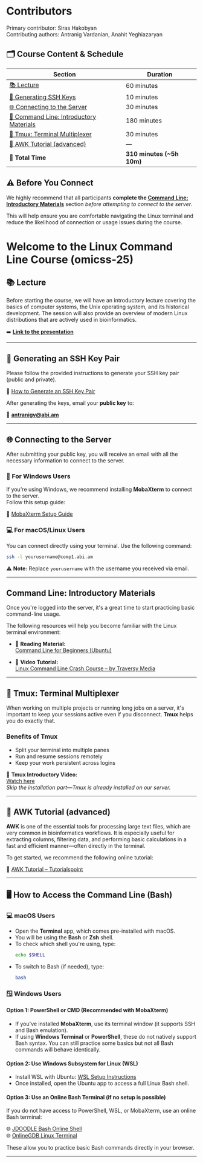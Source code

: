 # Contributors
Primary contributor: Siras Hakobyan  
Contributing authors: Antranig Vardanian, Anahit Yeghiazaryan

## 🗂️ Course Content & Schedule

| Section                                | Duration     |
|----------------------------------------|--------------|
| [📚 Lecture](#-lecture)                | 60 minutes   |
| [🔐 Generating SSH Keys](#-generating-an-ssh-key-pair) | 10 minutes   |
| [🌐 Connecting to the Server](#-connecting-to-the-server) | 30 minutes   |
| [🧪 Command Line: Introductory Materials](#-command-line-introductory-materials) | 180 minutes  |
| [🧰 Tmux: Terminal Multiplexer](#-tmux-terminal-multiplexer) | 30 minutes   |
| [🧮 AWK Tutorial (advanced)](#-awk-tutorial)      | — |
| **🧮 Total Time**                      | **310 minutes (~5h 10m)** |

## ⚠️ Before You Connect

We highly recommend that all participants **complete the [Command Line: Introductory Materials](#-command-line-introductory-materials)** section *before attempting to connect to the server*. 

This will help ensure you are comfortable navigating the Linux terminal and reduce the likelihood of connection or usage issues during the course.

# Welcome to the Linux Command Line Course (omicss-25)

## 📚 Lecture

Before starting the course, we will have an introductory lecture covering the basics of computer systems, the Unix operating system, and its historical development. The session will also provide an overview of modern Linux distributions that are actively used in bioinformatics.

➡️ **[Link to the presentation]()**

---

## 🔐 Generating an SSH Key Pair

Please follow the provided instructions to generate your SSH key pair (public and private).

🔗 [How to Generate an SSH Key Pair](https://github.com/abi-am/it-resources/blob/main/access-to-server/howto.md)

After generating the keys, email your **public key** to:

📧 **antranigv@abi.am**

---

## 🌐 Connecting to the Server

After submitting your public key, you will receive an email with all the necessary information to connect to the server.

### 🔧 For Windows Users

If you're using Windows, we recommend installing **MobaXterm** to connect to the server.  
Follow this setup guide:

🔗 [MobaXterm Setup Guide](https://github.com/abi-am/it-resources/blob/main/access-to-server/windows-users.md)

### 💻 For macOS/Linux Users

You can connect directly using your terminal. Use the following command:

```bash
ssh -l yourusername@comp1.abi.am
```
⚠️ **Note:** Replace `yourusername` with the username you received via email.

---

## Command Line: Introductory Materials

Once you're logged into the server, it's a great time to start practicing basic command-line usage.

The following resources will help you become familiar with the Linux terminal environment:

- 📖 **Reading Material:**  
  [Command Line for Beginners (Ubuntu)](https://ubuntu.com/tutorials/command-line-for-beginners#1-overview)

- 🎥 **Video Tutorial:**  
  [Linux Command Line Crash Course – by Traversy Media](https://youtu.be/oxuRxtrO2Ag?si=Kdp28s4ho4GYLCnI)

---

## 🧰 Tmux: Terminal Multiplexer

When working on multiple projects or running long jobs on a server, it's important to keep your sessions active even if you disconnect. **Tmux** helps you do exactly that.

### Benefits of Tmux

- Split your terminal into multiple panes  
- Run and resume sessions remotely  
- Keep your work persistent across logins

🎥 **Tmux Introductory Video:**  
[Watch here](https://youtu.be/BHhA_ZKjyxo?si=NkWWDbREiCCncdOQ)  
*Skip the installation part—Tmux is already installed on our server.*

---

## 🧮 AWK Tutorial (advanced)

**AWK** is one of the essential tools for processing large text files, which are very common in bioinformatics workflows. It is especially useful for extracting columns, filtering data, and performing basic calculations in a fast and efficient manner—often directly in the terminal.

To get started, we recommend the following online tutorial:

🔗 [AWK Tutorial – Tutorialspoint](https://www.tutorialspoint.com/awk/index.htm)


---

## 🖥️ How to Access the Command Line (Bash)

### 💻 macOS Users

- Open the **Terminal** app, which comes pre-installed with macOS.
- You will be using the **Bash** or **Zsh** shell.
- To check which shell you're using, type:
  ```bash
  echo $SHELL
  ```
- To switch to Bash (if needed), type:
  ```bash
  bash
  ```

### 🪟 Windows Users

#### Option 1: PowerShell or CMD (Recommended with MobaXterm)

- If you've installed **MobaXterm**, use its terminal window (it supports SSH and Bash emulation).
- If using **Windows Terminal** or **PowerShell**, these do not natively support Bash syntax.
  You can still practice some basics but not all Bash commands will behave identically.

#### Option 2: Use Windows Subsystem for Linux (WSL)

- Install WSL with Ubuntu:
  [WSL Setup Instructions](https://learn.microsoft.com/en-us/windows/wsl/install)
- Once installed, open the Ubuntu app to access a full Linux Bash shell.

#### Option 3: Use an Online Bash Terminal (if no setup is possible)

If you do not have access to PowerShell, WSL, or MobaXterm, use an online Bash terminal:

🌐 [JDOODLE Bash Online Shell](https://www.jdoodle.com/bash-shell-busybox/)  
🌐 [OnlineGDB Linux Terminal](https://www.onlinegdb.com/online_bash_shell)

These allow you to practice basic Bash commands directly in your browser.

---

